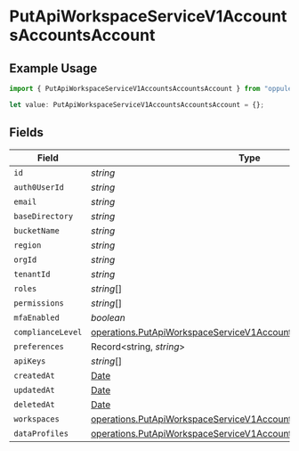 # PutApiWorkspaceServiceV1AccountsAccountsAccount

## Example Usage

```typescript
import { PutApiWorkspaceServiceV1AccountsAccountsAccount } from "oppulence-backend-sdk/models/operations";

let value: PutApiWorkspaceServiceV1AccountsAccountsAccount = {};
```

## Fields

| Field                                                                                                                                                    | Type                                                                                                                                                     | Required                                                                                                                                                 | Description                                                                                                                                              |
| -------------------------------------------------------------------------------------------------------------------------------------------------------- | -------------------------------------------------------------------------------------------------------------------------------------------------------- | -------------------------------------------------------------------------------------------------------------------------------------------------------- | -------------------------------------------------------------------------------------------------------------------------------------------------------- |
| `id`                                                                                                                                                     | *string*                                                                                                                                                 | :heavy_minus_sign:                                                                                                                                       | N/A                                                                                                                                                      |
| `auth0UserId`                                                                                                                                            | *string*                                                                                                                                                 | :heavy_minus_sign:                                                                                                                                       | N/A                                                                                                                                                      |
| `email`                                                                                                                                                  | *string*                                                                                                                                                 | :heavy_minus_sign:                                                                                                                                       | N/A                                                                                                                                                      |
| `baseDirectory`                                                                                                                                          | *string*                                                                                                                                                 | :heavy_minus_sign:                                                                                                                                       | N/A                                                                                                                                                      |
| `bucketName`                                                                                                                                             | *string*                                                                                                                                                 | :heavy_minus_sign:                                                                                                                                       | N/A                                                                                                                                                      |
| `region`                                                                                                                                                 | *string*                                                                                                                                                 | :heavy_minus_sign:                                                                                                                                       | N/A                                                                                                                                                      |
| `orgId`                                                                                                                                                  | *string*                                                                                                                                                 | :heavy_minus_sign:                                                                                                                                       | N/A                                                                                                                                                      |
| `tenantId`                                                                                                                                               | *string*                                                                                                                                                 | :heavy_minus_sign:                                                                                                                                       | N/A                                                                                                                                                      |
| `roles`                                                                                                                                                  | *string*[]                                                                                                                                               | :heavy_minus_sign:                                                                                                                                       | N/A                                                                                                                                                      |
| `permissions`                                                                                                                                            | *string*[]                                                                                                                                               | :heavy_minus_sign:                                                                                                                                       | N/A                                                                                                                                                      |
| `mfaEnabled`                                                                                                                                             | *boolean*                                                                                                                                                | :heavy_minus_sign:                                                                                                                                       | N/A                                                                                                                                                      |
| `complianceLevel`                                                                                                                                        | [operations.PutApiWorkspaceServiceV1AccountsAccountsComplianceLevel](../../models/operations/putapiworkspaceservicev1accountsaccountscompliancelevel.md) | :heavy_minus_sign:                                                                                                                                       | N/A                                                                                                                                                      |
| `preferences`                                                                                                                                            | Record<string, *string*>                                                                                                                                 | :heavy_minus_sign:                                                                                                                                       | N/A                                                                                                                                                      |
| `apiKeys`                                                                                                                                                | *string*[]                                                                                                                                               | :heavy_minus_sign:                                                                                                                                       | N/A                                                                                                                                                      |
| `createdAt`                                                                                                                                              | [Date](https://developer.mozilla.org/en-US/docs/Web/JavaScript/Reference/Global_Objects/Date)                                                            | :heavy_minus_sign:                                                                                                                                       | N/A                                                                                                                                                      |
| `updatedAt`                                                                                                                                              | [Date](https://developer.mozilla.org/en-US/docs/Web/JavaScript/Reference/Global_Objects/Date)                                                            | :heavy_minus_sign:                                                                                                                                       | N/A                                                                                                                                                      |
| `deletedAt`                                                                                                                                              | [Date](https://developer.mozilla.org/en-US/docs/Web/JavaScript/Reference/Global_Objects/Date)                                                            | :heavy_minus_sign:                                                                                                                                       | N/A                                                                                                                                                      |
| `workspaces`                                                                                                                                             | [operations.PutApiWorkspaceServiceV1AccountsAccountsWorkspaces](../../models/operations/putapiworkspaceservicev1accountsaccountsworkspaces.md)[]         | :heavy_minus_sign:                                                                                                                                       | N/A                                                                                                                                                      |
| `dataProfiles`                                                                                                                                           | [operations.PutApiWorkspaceServiceV1AccountsDataProfiles](../../models/operations/putapiworkspaceservicev1accountsdataprofiles.md)[]                     | :heavy_minus_sign:                                                                                                                                       | N/A                                                                                                                                                      |
